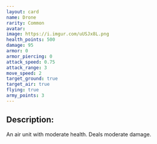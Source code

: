 ```yaml
---
layout: card
name: Drone
rarity: Common
avatar: 
image: https://i.imgur.com/uUSJx8L.png
health_points: 500
damage: 95
armor: 0
armor_piercing: 0
attack_speed: 0.75
attack_range: 3
move_speed: 2
target_ground: true
target_air: true
flying: true
army_points: 3
---
```


## Description:

An air unit with moderate health. Deals moderate damage.